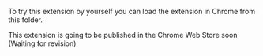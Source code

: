 To try this extension by yourself you can load the extension in Chrome from this folder.

This extension is going to be published in the Chrome Web Store soon (Waiting for revision)
